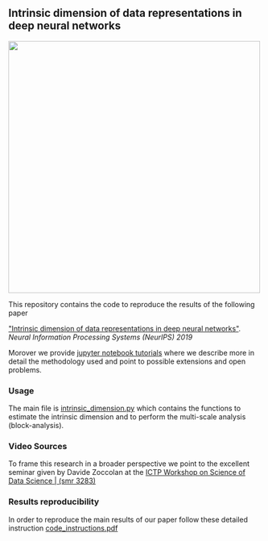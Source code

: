 ## Intrinsic dimension of data representations in deep neural networks

<img src="https://github.com/ansuini/IntrinsicDimDeep/tree/master/blob/docs/figs/wrap_up.png" width="500" />


This repository contains the code to reproduce the results of the following paper

["Intrinsic dimension of data representations in deep neural networks"](https://arxiv.org/abs/1905.12784). _Neural Information Processing Systems (NeurIPS) 2019_

Morover we provide [jupyter notebook tutorials](https://github.com/ansuini/IntrinsicDimDeep/tree/master/tutorials) where we describe more in detail the methodology used and point to possible extensions and open problems.

### Usage

The main file is [intrinsic_dimension.py](https://github.com/ansuini/IntrinsicDimDeep/tree/master/IDNN/intrinsic_dimension.py) which contains the functions to estimate the intrinsic dimension and to perform the multi-scale analysis (block-analysis).


### Video Sources

To frame this research in a broader perspective we point to the excellent seminar given by Davide Zoccolan at
the [ICTP Workshop on Science of Data Science | (smr 3283)](https://www.youtube.com/watch?v=nO13-AHit6E)


### Results reproducibility

In order to reproduce the main results of our paper follow these detailed instruction [code_instructions.pdf](https://github.com/ansuini/IntrinsicDimDeep/tree/master/code_instructions.pdf)

